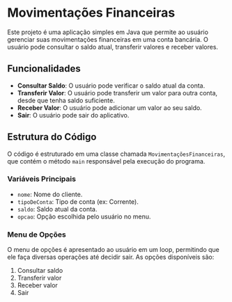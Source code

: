 # Movimentações Financeiras

Este projeto é uma aplicação simples em Java que permite ao usuário gerenciar suas movimentações financeiras em uma conta bancária. O usuário pode consultar o saldo atual, transferir valores e receber valores.

## Funcionalidades

- **Consultar Saldo**: O usuário pode verificar o saldo atual da conta.
- **Transferir Valor**: O usuário pode transferir um valor para outra conta, desde que tenha saldo suficiente.
- **Receber Valor**: O usuário pode adicionar um valor ao seu saldo.
- **Sair**: O usuário pode sair do aplicativo.

## Estrutura do Código

O código é estruturado em uma classe chamada `MovimentaçõesFinanceiras`, que contém o método `main` responsável pela execução do programa. 

### Variáveis Principais

- `nome`: Nome do cliente.
- `tipoDeConta`: Tipo de conta (ex: Corrente).
- `saldo`: Saldo atual da conta.
- `opcao`: Opção escolhida pelo usuário no menu.

### Menu de Opções

O menu de opções é apresentado ao usuário em um loop, permitindo que ele faça diversas operações até decidir sair. As opções disponíveis são:

1. Consultar saldo
2. Transferir valor
3. Receber valor
4. Sair
